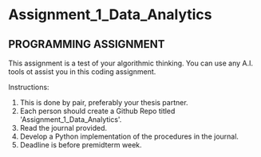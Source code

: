 # Assignment_1_Data_Analytics

## PROGRAMMING ASSIGNMENT

This assignment is a test of your algorithmic thinking. You can use any A.I. tools ot assist you in this coding assignment.

Instructions:

1. This is done by pair, preferably your thesis partner.
2. Each person should create a Github Repo titled 'Assignment_1_Data_Analytics'.
3. Read the journal provided.
4. Develop a Python implementation of the procedures in the journal.
5. Deadline is before premidterm week.
